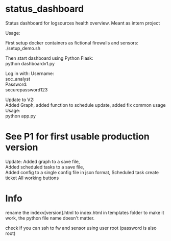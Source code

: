 # status_dashboard
Status dashboard for logsources health overview. Meant as intern project

Usage:     

First setup docker containers as fictional firewalls and sensors:  
./setup_demo.sh    

Then start dashboard using Python Flask:     
python dashboardv1.py      


Log in with: 
Username:    
soc_analyst    
Password:     
securepassword123     


Update to V2:    
Added Graph, added function to schedule update, added fix common usage  
Usage:   
python app.py    

     

# See P1 for first usable production version
Update:
Added graph to a save file,    
Added scheduled tasks to a save file,    
Added config to a single config file in json format,
Scheduled task create ticket
All working buttons
         
# Info    
rename the indexv[version].html to index.html in templates folder to make it work, the python file name doesn't matter.
           
check if you can ssh to fw and sensor using user root (password is also root)     
